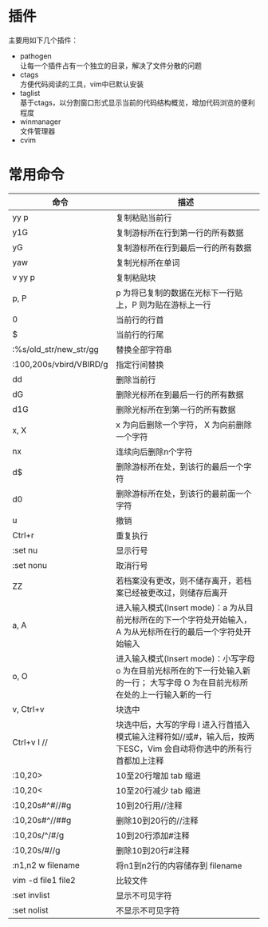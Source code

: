 # 插件

主要用如下几个插件：<br/>
* pathogen<br/>
让每一个插件占有一个独立的目录，解决了文件分散的问题<br/>
* ctags<br/>
方便代码阅读的工具，vim中已默认安装<br/>
* taglist<br/>
基于ctags，以分割窗口形式显示当前的代码结构概览，增加代码浏览的便利程度<br/>
* winmanager<br/>
文件管理器<br/>
* cvim<br/>

# 常用命令

| 命令 | 描述 |
| ------ | ------ |
| yy p | 复制粘贴当前行 |
| y1G | 复制游标所在行到第一行的所有数据 |
| yG | 复制游标所在行到最后一行的所有数据 |
| yaw | 复制光标所在单词 |
| v yy p | 复制粘贴块 |
| p, P | p 为将已复制的数据在光标下一行贴上，P 则为贴在游标上一行 |
| 0 | 当前行的行首 |
| $ | 当前行的行尾 |
| :%s/old_str/new_str/gg | 替换全部字符串 |
| :100,200s/vbird/VBIRD/g | 指定行间替换 |
| dd | 删除当前行 |
| dG | 删除光标所在到最后一行的所有数据 |
| d1G | 删除光标所在到第一行的所有数据 |
| x, X | x 为向后删除一个字符， X 为向前删除一个字符 |
| nx | 连续向后删除n个字符 |
| d$ | 删除游标所在处，到该行的最后一个字符 |
| d0 | 删除游标所在处，到该行的最前面一个字符 |
| u | 撤销 |
| Ctrl+r | 重复执行 |
| :set nu | 显示行号 |
| :set nonu | 取消行号 |
| ZZ | 若档案没有更改，则不储存离开，若档案已经被更改过，则储存后离开 |
| a, A | 进入输入模式(Insert mode)：a 为从目前光标所在的下一个字符处开始输入，A 为从光标所在行的最后一个字符处开始输入 |
| o, O | 进入输入模式(Insert mode)：小写字母 o 为在目前光标所在的下一行处输入新的一行； 大写字母 O 为在目前光标所在处的上一行输入新的一行 |
| v, Ctrl+v | 块选中 |
| Ctrl+v I // | 块选中后，大写的字母 I 进入行首插入模式输入注释符如//或#，输入后，按两下ESC，Vim 会自动将你选中的所有行首都加上注释 |
| :10,20> | 10至20行增加 tab 缩进|
| :10,20< | 10至20行减少 tab 缩进|
| :10,20s#^#//#g | 10到20行用//注释 |
| :10,20s#^//##g | 删除10到20行的//注释 |
| :10,20s/^/#/g | 10到20行添加#注释 |
| :10,20s/#//g | 删除10到20行#注释 |
| :n1,n2 w filename | 将n1到n2行的内容储存到 filename  |
| vim -d file1 file2 | 比较文件 |
| :set invlist | 显示不可见字符 |
| :set nolist | 不显示不可见字符 |
